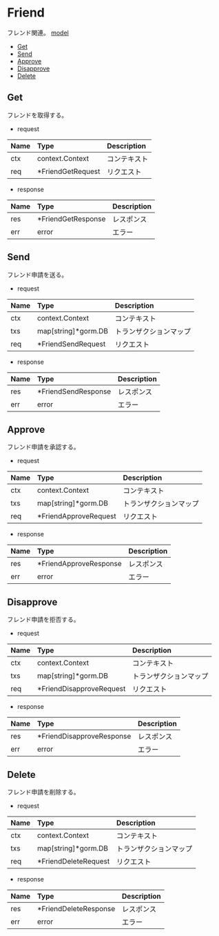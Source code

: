 # Friend
フレンド関連。
[model](https://github.com/game-core/gocrafter/tree/main/pkg/domain/model/friend)

- [Get](https://github.com/game-core/gocrafter/blob/main/docs/md/function/service/friend.md#get)
- [Send](https://github.com/game-core/gocrafter/blob/main/docs/md/function/service/friend.md#send)
- [Approve](https://github.com/game-core/gocrafter/blob/main/docs/md/function/service/friend.md#approve)
- [Disapprove](https://github.com/game-core/gocrafter/blob/main/docs/md/function/service/friend.md#disapprove)
- [Delete](https://github.com/game-core/gocrafter/blob/main/docs/md/function/service/friend.md#delete)

## Get
フレンドを取得する。
- request

| Name | Type | Description |
| :--- | :--- | :--- |
| ctx | context.Context | コンテキスト |
| req | *FriendGetRequest | リクエスト |

- response

| Name | Type | Description |
| :--- | :--- | :--- |
| res | *FriendGetResponse | レスポンス |
| err | error | エラー |

## Send
フレンド申請を送る。
- request

| Name | Type | Description |
| :--- | :--- | :--- |
| ctx | context.Context | コンテキスト |
| txs | map[string]*gorm.DB | トランザクションマップ |
| req | *FriendSendRequest | リクエスト |

- response

| Name | Type | Description |
| :--- | :--- | :--- |
| res | *FriendSendResponse | レスポンス |
| err | error | エラー |

## Approve
フレンド申請を承認する。
- request

| Name | Type | Description |
| :--- | :--- | :--- |
| ctx | context.Context | コンテキスト |
| txs | map[string]*gorm.DB | トランザクションマップ |
| req | *FriendApproveRequest | リクエスト |

- response

| Name | Type | Description |
| :--- | :--- | :--- |
| res | *FriendApproveResponse | レスポンス |
| err | error | エラー |

## Disapprove
フレンド申請を拒否する。
- request

| Name | Type | Description |
| :--- | :--- | :--- |
| ctx | context.Context | コンテキスト |
| txs | map[string]*gorm.DB | トランザクションマップ |
| req | *FriendDisapproveRequest | リクエスト |

- response

| Name | Type | Description |
| :--- | :--- | :--- |
| res | *FriendDisapproveResponse | レスポンス |
| err | error | エラー |

## Delete
フレンド申請を削除する。
- request

| Name | Type | Description |
| :--- | :--- | :--- |
| ctx | context.Context | コンテキスト |
| txs | map[string]*gorm.DB | トランザクションマップ |
| req | *FriendDeleteRequest | リクエスト |

- response

| Name | Type | Description |
| :--- | :--- | :--- |
| res | *FriendDeleteResponse | レスポンス |
| err | error | エラー |

